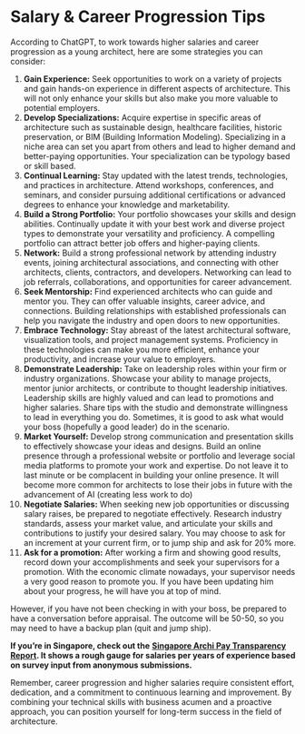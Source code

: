 # Salary & Career Progression Tips

According to ChatGPT, to work towards higher salaries and career progression as a young architect, here are some strategies you can consider:

1. **Gain Experience:** Seek opportunities to work on a variety of projects and gain hands-on experience in different aspects of architecture. This will not only enhance your skills but also make you more valuable to potential employers.
2. **Develop Specializations:** Acquire expertise in specific areas of architecture such as sustainable design, healthcare facilities, historic preservation, or BIM (Building Information Modeling). Specializing in a niche area can set you apart from others and lead to higher demand and better-paying opportunities. Your specialization can be typology based or skill based.
3. **Continual Learning:** Stay updated with the latest trends, technologies, and practices in architecture. Attend workshops, conferences, and seminars, and consider pursuing additional certifications or advanced degrees to enhance your knowledge and marketability.
4. **Build a Strong Portfolio:** Your portfolio showcases your skills and design abilities. Continually update it with your best work and diverse project types to demonstrate your versatility and proficiency. A compelling portfolio can attract better job offers and higher-paying clients.
5. **Network:** Build a strong professional network by attending industry events, joining architectural associations, and connecting with other architects, clients, contractors, and developers. Networking can lead to job referrals, collaborations, and opportunities for career advancement.
6. **Seek Mentorship:** Find experienced architects who can guide and mentor you. They can offer valuable insights, career advice, and connections. Building relationships with established professionals can help you navigate the industry and open doors to new opportunities.
7. **Embrace Technology:** Stay abreast of the latest architectural software, visualization tools, and project management systems. Proficiency in these technologies can make you more efficient, enhance your productivity, and increase your value to employers.
8. **Demonstrate Leadership:** Take on leadership roles within your firm or industry organizations. Showcase your ability to manage projects, mentor junior architects, or contribute to thought leadership initiatives. Leadership skills are highly valued and can lead to promotions and higher salaries. Share tips with the studio and demonstrate willingness to lead in everything you do. Sometimes, it is good to ask what would your boss (hopefully a good leader) do in the scenario.
9. **Market Yourself:** Develop strong communication and presentation skills to effectively showcase your ideas and designs. Build an online presence through a professional website or portfolio and leverage social media platforms to promote your work and expertise. Do not leave it to last minute or be complacent in building your online presence. It will become more common for architects to lose their jobs in future with the advancement of AI (creating less work to do)
10. **Negotiate Salaries:** When seeking new job opportunities or discussing salary raises, be prepared to negotiate effectively. Research industry standards, assess your market value, and articulate your skills and contributions to justify your desired salary. You may choose to ask for an increment at your current firm, or to jump ship and ask for 20% more.
11. **Ask for a promotion:** After working a firm and showing good results, record down your accomplishments and seek your supervisors for a promotion. With the economic climate nowadays, your supervisor needs a very good reason to promote you. If you have been updating him about your progress, he will have you at top of mind.

However, if you have not been checking in with your boss, be prepared to have a conversation before appraisal. The outcome will be 50-50, so you may need to have a backup plan (quit and jump ship).

**If you’re in Singapore, check out the** [**Singapore Archi Pay Transparency Report**](https://lookerstudio.google.com/u/0/reporting/98cfe536-ce87-47ee-a532-60712b96c66f)**. It shows a rough gauge for salaries per years of experience based on survey input from anonymous submissions.**

Remember, career progression and higher salaries require consistent effort, dedication, and a commitment to continuous learning and improvement. By combining your technical skills with business acumen and a proactive approach, you can position yourself for long-term success in the field of architecture.

